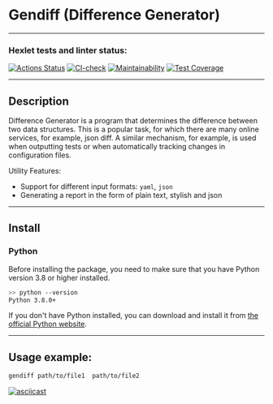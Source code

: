 # Gendiff (Difference Generator)

---

### Hexlet tests and linter status:
[![Actions Status](https://github.com/MaksimGoryachev/python-project-50/actions/workflows/hexlet-check.yml/badge.svg)](https://github.com/MaksimGoryachev/python-project-50/actions)
[![CI-check](https://github.com/MaksimGoryachev/python-project-50/actions/workflows/pyci-check.yml/badge.svg)](https://github.com/MaksimGoryachev/python-project-50/actions/workflows/pyci-check.yml)
[![Maintainability](https://api.codeclimate.com/v1/badges/be6c6ad11b42d051d4c4/maintainability)](https://codeclimate.com/github/MaksimGoryachev/python-project-50/maintainability)
[![Test Coverage](https://api.codeclimate.com/v1/badges/be6c6ad11b42d051d4c4/test_coverage)](https://codeclimate.com/github/MaksimGoryachev/python-project-50/test_coverage)

---

## Description

Difference Generator is a program that determines the difference between two data structures. This is a popular task, for which there are many online services, for example, json diff. A similar mechanism, for example, is used when outputting tests or when automatically tracking changes in configuration files.

Utility Features:

* Support for different input formats: `yaml`, `json`
* Generating a report in the form of plain text, stylish and json

---

## Install

### Python

Before installing the package, you need to make sure that you have Python version 3.8 or higher installed.

```bash
>> python --version
Python 3.8.0+
```
If you don't have Python installed, you can download and install it
from [the official Python website](https://www.python.org/downloads/).

---

## Usage example:

```sh
gendiff path/to/file1  path/to/file2
```


[![asciicast](https://asciinema.org/a/wYWZIa1YtvZc2KKFE0OQ4k6nU.svg)](https://asciinema.org/a/wYWZIa1YtvZc2KKFE0OQ4k6nU)


